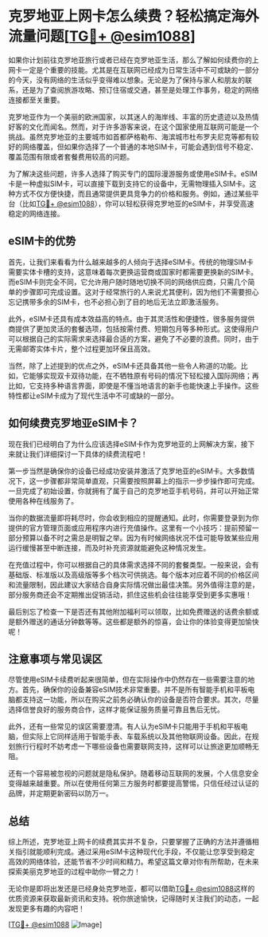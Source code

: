 # 克罗地亚上网卡怎么续费？轻松搞定海外流量问题[[TG💪+ @esim1088](https://t.me/s/esim1088)]

如果你计划前往克罗地亚旅行或者已经在克罗地亚生活，那么了解如何续费你的上网卡一定是个重要的技能。尤其是在互联网已经成为日常生活中不可或缺的一部分的今天，没有网络的生活似乎变得难以想象。无论是为了保持与家人和朋友的联系，还是为了查阅旅游攻略、预订住宿或交通，甚至是处理工作事务，稳定的网络连接都至关重要。

克罗地亚作为一个美丽的欧洲国家，以其迷人的海岸线、丰富的历史遗迹以及热情好客的文化而闻名。然而，对于许多游客来说，在这个国家使用互联网可能是一个挑战。虽然克罗地亚的主要城市如首都萨格勒布、海滨城市杜布罗夫尼克等都有较好的网络覆盖，但如果你选择了一个普通的本地SIM卡，可能会遇到信号不稳定、覆盖范围有限或者套餐费用较高的问题。

为了解决这些问题，许多人选择了购买专门的国际漫游服务或使用eSIM卡。eSIM卡是一种虚拟SIM卡，可以直接下载到支持它的设备中，无需物理插入SIM卡。这种方式不仅方便快捷，而且通常提供更具竞争力的价格和服务。例如，通过某些平台（比如[TG💪+ @esim1088](https://t.me/s/esim1088)），你可以轻松获得克罗地亚的eSIM卡，并享受高速稳定的网络连接。

## eSIM卡的优势

首先，让我们来看看为什么越来越多的人倾向于选择eSIM卡。传统的物理SIM卡需要实体卡槽的支持，这意味着每次更换运营商或国家时都需要更换新的SIM卡。而eSIM卡则完全不同，它允许用户随时随地切换不同的网络供应商，只需几个简单的步骤即可完成设置。这对于经常旅行的人来说尤其便利，因为他们不需要担心忘记携带多余的SIM卡，也不必担心到了目的地后无法立即激活服务。

此外，eSIM卡还具有成本效益高的特点。由于其灵活性和便捷性，很多服务提供商提供了更加灵活的套餐选项，包括按需付费、短期包月等多种形式。这使得用户可以根据自己的实际需求来选择最合适的方案，避免了不必要的浪费。同时，由于无需邮寄实体卡片，整个过程更加环保且高效。

当然，除了上述提到的优点之外，eSIM卡还具备其他一些令人称道的功能。比如，它能够实现双卡双待功能，在不牺牲原有号码的情况下轻松接入国际网络；再比如，它支持多种语言界面，即使是不懂当地语言的新手也能快速上手操作。这些特性都让eSIM卡成为了现代生活中不可或缺的一部分。

## 如何续费克罗地亚eSIM卡？

现在我们已经明白了为什么应该选择eSIM卡作为克罗地亚的上网解决方案，接下来就让我们详细探讨一下具体的续费流程吧！

第一步当然是确保你的设备已经成功安装并激活了克罗地亚的eSIM卡。大多数情况下，这一步骤都非常简单直观，只需要按照屏幕上的指示一步步操作即可完成。一旦完成了初始设置，你就拥有了属于自己的克罗地亚手机号码，并可以开始正常使用各种在线服务了。

当你的数据流量即将耗尽时，你会收到相应的提醒通知。此时，你需要登录到为你提供的官方管理页面或应用程序内进行充值操作。这里有一个小技巧：提前预留一部分预算以备不时之需总是明智之举。因为有时候网络状况不佳可能导致某些应用运行缓慢甚至中断连接，而及时补充资源就能避免这种情况发生。

在充值过程中，你可以根据自己的具体需求选择不同的套餐类型。一般来说，会有基础版、标准版以及高级版等多个档次可供挑选。每个版本对应着不同的价格区间和流量限制，因此建议大家结合自身实际情况做出最佳决策。另外值得注意的是，部分服务商还会不定期推出促销活动，抓住这些机会往往能享受到更多实惠哦！

最后别忘了检查一下是否还有其他附加福利可以领取，比如免费赠送的话费余额或是额外赠送的通话分钟数等等。这些都是额外的惊喜，会让你的体验变得更加愉快呢！

## 注意事项与常见误区

尽管使用eSIM卡续费听起来很简单，但在实际操作中仍然存在一些需要注意的地方。首先，确保你的设备兼容eSIM技术非常重要。并不是所有智能手机和平板电脑都支持这一功能，所以在购买之前务必确认你的设备是否符合要求。其次，尽量选择信誉良好的服务商合作，这样才能保证服务质量可靠且售后无忧。

此外，还有一些常见的误区需要澄清。有人认为eSIM卡只能用于手机和平板电脑，但实际上它同样适用于智能手表、车载系统以及其他物联网设备。因此，在规划旅行行程时不妨考虑一下哪些设备也需要联网支持，这样可以让旅途更加顺畅无阻。

还有一个容易被忽视的问题就是隐私保护。随着移动互联网的发展，个人信息安全变得越来越重要。所以在使用任何第三方服务时都要提高警惕，只信任经过认证的品牌，并定期更新密码以防万一。

## 总结

综上所述，克罗地亚上网卡的续费其实并不复杂，只要掌握了正确的方法并遵循相关指引就能顺利完成。通过采用eSIM卡这种现代化手段，不仅能让您享受到稳定高效的网络体验，还能节省不少时间和精力。希望这篇文章对你有所帮助，在未来探索美丽克罗地亚的过程中助你一臂之力！

无论你是即将出发还是已经身处克罗地亚，都可以借助[TG💪+ @esim1088](https://t.me/s/esim1088)这样的优质资源来获取最新资讯和支持。祝你旅途愉快，记得随时关注我们的动态，一起发现更多有趣的内容吧！

[[TG💪+ @esim1088](https://t.me/s/esim1088) ![Image](https://i.postimg.cc/4NQfJmqS/Snipaste-2025-05-13-00-14-12.png)]
